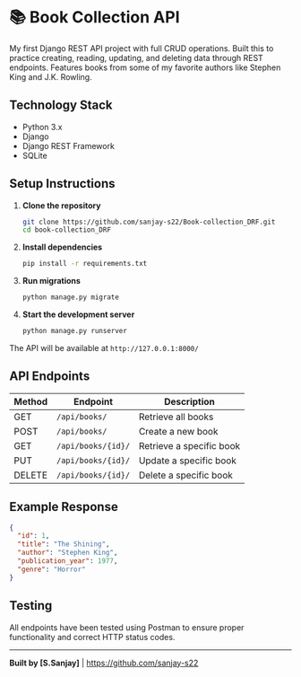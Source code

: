 # 📚 Book Collection API
My first Django REST API project with full CRUD operations. Built this to practice creating, reading, updating, and deleting data through REST endpoints.
Features books from some of my favorite authors like Stephen King and J.K. Rowling.

## Technology Stack
- Python 3.x
- Django
- Django REST Framework
- SQLite

## Setup Instructions

1. **Clone the repository**
   ```bash
   git clone https://github.com/sanjay-s22/Book-collection_DRF.git
   cd book-collection_DRF
   ```

2. **Install dependencies**
   ```bash
   pip install -r requirements.txt
   ```

3. **Run migrations**
   ```bash
   python manage.py migrate
   ```

4. **Start the development server**
   ```bash
   python manage.py runserver
   ```

The API will be available at `http://127.0.0.1:8000/`

## API Endpoints

| Method | Endpoint | Description |
|--------|----------|-------------|
| GET | `/api/books/` | Retrieve all books |
| POST | `/api/books/` | Create a new book |
| GET | `/api/books/{id}/` | Retrieve a specific book |
| PUT | `/api/books/{id}/` | Update a specific book |
| DELETE | `/api/books/{id}/` | Delete a specific book |

## Example Response

```json
{
  "id": 1,
  "title": "The Shining",
  "author": "Stephen King",
  "publication_year": 1977,
  "genre": "Horror"
}
```

## Testing
All endpoints have been tested using Postman to ensure proper functionality and correct HTTP status codes.

---
**Built by [S.Sanjay]** | https://github.com/sanjay-s22

